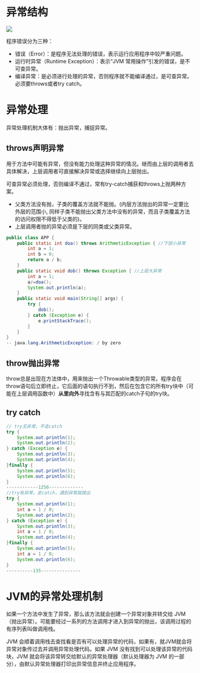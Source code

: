 # 异常结构

![](https://lizhuo-file.oss-cn-hangzhou.aliyuncs.com/img/2022-06-14_14-00.png)

程序错误分为三种：

+ 错误（Error）：是程序无法处理的错误，表示运行应用程序中较严重问题。
+ 运行时异常（Runtime Exception）：表示“JVM 常用操作”引发的错误，是不可查异常。
+ 编译异常：是必须进行处理的异常，否则程序就不能编译通过，是可查异常。必须要throws或者try catch。

# 异常处理

异常处理机制大体有：抛出异常，捕捉异常。

## throws声明异常

用于方法中可能有异常，但没有能力处理这种异常的情况。继而由上层的调用者去具体解决，上层调用者可直接解决异常或选择继续向上层抛出。

可查异常必须处理，否则编译不通过，常有try-catch捕获和throws上抛两种方案。

+ 父类方法没有抛，子类的覆盖方法就不能抛。(内层方法抛出的异常一定要比外层的范围小, 同样子类不能抛出父类方法中没有的异常，而且子类覆盖方法的访问权限不得低于父类的)。
+ 上层调用者抛的异常必须是下层的同类或父类异常。

```java
public class APP {
    public static int doa() throws ArithmeticException { //下层小异常
        int a = 1;
        int b = 0;
        return a / b;
    }
    public static void dob() throws Exception { //上层大异常
        int a = 1;
        a/=doa();
        System.out.println(a);
    }
    public static void main(String[] args) {
        try {
            dob();
        } catch (Exception e) {
            e.printStackTrace();
        }
    }
}
-- java.lang.ArithmeticException: / by zero
```



## throw抛出异常

throw总是出现在方法体中，用来抛出一个Throwable类型的异常。程序会在throw语句后立即终止，它后面的语句执行不到，然后在包含它的所有try块中（可能在上层调用函数中）**从里向外**寻找含有与其匹配的catch子句的try块。



## try catch

```java
// try无异常，不走catch
try {
    System.out.println(1);
    System.out.println(2);
} catch (Exception e) {
    System.out.println(3);
    System.out.println(4);
}finally {
    System.out.println(5);
    System.out.println(6);
}
------------1256-------------
//try有异常，走catch，遇到异常就跳出
try {
    System.out.println(1);
    int a = 1 / 0;
    System.out.println(2);
} catch (Exception e) {
    System.out.println(3);
    int a = 1 / 0;
    System.out.println(4);
}finally {
    System.out.println(5);
    int a = 1 / 0;
    System.out.println(6);
}
----------135---------------
```

# JVM的异常处理机制

如果一个方法中发生了异常，那么该方法就会创建一个异常对象并转交给 JVM（抛出异常）。可能要经过一系列的方法调用才进入到异常的抛出，该调用过程的有序列表叫做调用栈。

JVM 会顺着调用栈去查找看是否有可以处理异常的代码，如果有，就JVM就会将异常对象传过去并调用异常处理代码。如果 JVM 没有找到可以处理该异常的代码块，JVM 就会将该异常转交给默认的异常处理器（默认处理器为 JVM 的一部分），由默认异常处理器打印出异常信息并终止应用程序。

